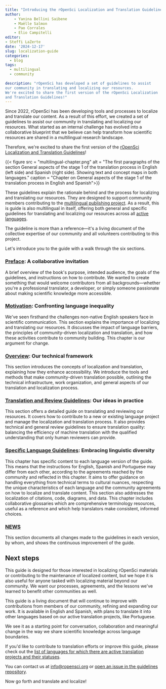 ```yaml
---
title: "Introducing the rOpenSci Localization and Translation Guidelines"
author: 
    - Yanina Bellini Saibene
    - Maëlle Salmon
    - Pao Corrales
    - Elio Campitelli
editor:
- Steffi LaZerte
date: '2024-12-17'
slug: localization-guide
categories:
  - blog
tags:
  - multilingual
  - community
  
description: "rOpenSci has developed a set of guidelines to assist 
our community in translating and localizing our resources. 
We're excited to share the first version of the rOpenSci Localization 
and Translation Guidelines!" 
---
```


Since 2022, rOpenSci has been developing tools and processes to localize and translate our content.
As a result of this effort, we created a set of guidelines to assist our community in translating and localizing our resources.
What started as an internal challenge has evolved into a collaborative blueprint that we believe can help transform how scientific resources are shared in a multilingual research landscape. 

Therefore, we're excited to share the first version of the [rOpenSci Localization and Translation Guidelines](https://translationguide.ropensci.org/)!

{{< figure src = "multilingual-chapter.png" alt = "The first paragraphs of the section General aspects of the stage 1 of the translation process in English (left side) and Spanish (right side). Showing text and concept maps in both languages." caption = "Chapter on General aspects of the stage 1 of the translation process in English and Spanish">}}

These guidelines explain the rationale behind and the process for localizing and translating our resources. 
They are designed to support community members contributing to the [multilingual publishing project](/multilingual-publishing/).
As a result, this is guide is also multilingual in itself, offering both general and specific guidelines for translating and localizing our resources across all [active languages](https://github.com/ropensci-review-tools/translation_guide/?tab=readme-ov-file#languages-with-active-projects).

The guideline is more than a reference—it's a living document of the collective expertise of our community and all volunteers contributing to this project.

Let's introduce you to the guide with a walk through the six sections.


### [Preface](https://translationguide.ropensci.org): A collaborative invitation 

A brief overview of the book's purpose, intended audience, the goals of the guidelines, and instructions on how to contribute. We wanted to create something that would welcome contributors from all backgrounds—whether you're a professional translator, a developer, or simply someone passionate about making scientific knowledge more accessible.


### [Motivation](https://translationguide.ropensci.org/motivation.html): Confronting language inequality

We've seen firsthand the challenges non-native English speakers face in scientific communication.
This section explains the importance of localizing and translating our resources. 
It discusses the impact of language barriers, the principles of community-driven localization and translation, and how these activities contribute to community building. This chapter is our argument for change. 

### [Overview](https://translationguide.ropensci.org/intro.html):  Our technical framework

This section introduces the concepts of localization and translation, explaining how they enhance accessibility. We introduce the tools and methods that make community-driven translation possible,
outlining the technical infrastructure, work organization, and general aspects of our translation and localization process.

### [Translation and Review Guidelines](https://translationguide.ropensci.org/howtoreview.html): Our ideas in practice

This section offers a detailed guide on translating and reviewing our resources. 
It covers how to contribute to a new or existing language project and manage the localization and translation process. 
It also provides technical and general review guidelines to ensure translation quality: balancing the efficiency of machine translation with the qualified understanding that only human reviewers can provide. 


### [Specific Language Guidelines](https://translationguide.ropensci.org/specific_guidelines.html): Embracing linguistic diversity

This chapter has specific content to each language version of the guide. 
This means that the instructions for English, Spanish and Portuguese may differ from each other, 
according to the agreements reached by the community and reflected in this chapter. 
It aims to offer guidance on handling everything from technical terms to cultural nuances, 
respecting the unique characteristics of each language and the community agreements on how to localize and translate content.
This section also addresses the localization of citations, code, diagrams, and data.
This chapter includes collaborative glossaries which are comprehensive terminology resources, useful as a reference and which help translators make consistent, informed choices.
 

### [NEWS](https://translationguide.ropensci.org/booknews.html)

This section documents all changes made to the guidelines in each version, by whom, and shows the continuous improvement of the guide. 


## Next steps

This guide is designed for those interested in localizing rOpenSci materials or contributing to the maintenance of localized content, but we hope it is also useful for anyone tasked with localizing material beyond our community. 
We want our processes, agreements, and the lessons we've learned to benefit other communities as well.

This guide is a living document that will continue to improve with contributions from members of our community, refining and expanding our work.
It is available in English and Spanish, with plans to translate it into other languages based on our active translation projects, like Portuguese.

We see it as a starting point for conversation, collaboration and meaningful change in the way we share scientific knowledge across language boundaries.

If you'd like to contribute to translation efforts or improve this guide, please check out the [list of languages for which there are active translation projects and their statuses](https://github.com/ropensci-review-tools/translation_guide#active). 

You can contact us at info@ropensci.org or [open an issue in the guidelines repository](https://github.com/ropensci-review-tools/translation_guide/issues).

Now go forth and translate and localize!
